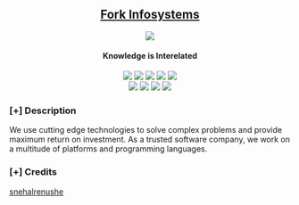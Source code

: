 <div align="center">
    
<h2 align="center"><u>Fork Infosystems</u></h2>
    <img src="https://raw.githubusercontent.com/Aditya664/Fork_Website.io/master/images/logo.png"/>
</div>

<h4 align="center"> Knowledge is Interelated </h4>

<p align="center">
    <img src="https://img.shields.io/github/stars/snehalrenushe/Fork_Website.io?style=for-the-badge&color=orange">
    <img src="https://img.shields.io/github/forks/snehalrenushe/Fork_Website.io?style=for-the-badge&color=purple">
    <img src="https://img.shields.io/github/license/snehalrenushe/Fork_Website.io?style=for-the-badge&color=blue">
    <img src="https://img.shields.io/github/issues/snehalrenushe/Fork_Website.io?style=for-the-badge&color=red">
    <img src="https://img.shields.io/github/contributors/snehalrenushe/Fork_Website.io?style=for-the-badge&color=cyan">
<br>
    <img src="https://img.shields.io/badge/Author-snehal renushe-magenta?style=flat-square">
    <img src="https://img.shields.io/badge/Open%20Source-Yes-orange?style=flat-square">
    <img src="https://img.shields.io/badge/Maintained-Yes-cyan?style=flat-square">
    <img src="https://img.shields.io/badge/Made%20In-India-green?style=flat-square">
</p>

### [+] Description
We use cutting edge technologies to solve complex problems and provide maximum return on investment. As a trusted software company, we work on a multitude of platforms and programming languages.

### [+] Credits 
<a href="https://github.com/snehalrenushe/">snehalrenushe</a>

